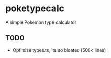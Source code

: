 # poketypecalc

A simple Pokémon type calculator

## TODO

- Optimize types.ts, its so bloated (500< lines)
